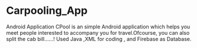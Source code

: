 # Carpooling_App
Android Application  CPool is an simple Android application which helps you meet people interested to accompany you for travel.Ofcourse, you can also split the cab bill......! Used Java ,XML for coding , and Firebase as Database.
